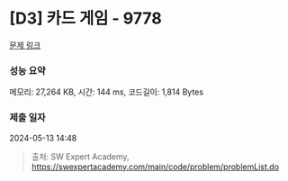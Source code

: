 # [D3] 카드 게임 - 9778 

[문제 링크](https://swexpertacademy.com/main/code/problem/problemDetail.do?contestProbId=AXE0YJiK3QcDFAVX) 

### 성능 요약

메모리: 27,264 KB, 시간: 144 ms, 코드길이: 1,814 Bytes

### 제출 일자

2024-05-13 14:48



> 출처: SW Expert Academy, https://swexpertacademy.com/main/code/problem/problemList.do